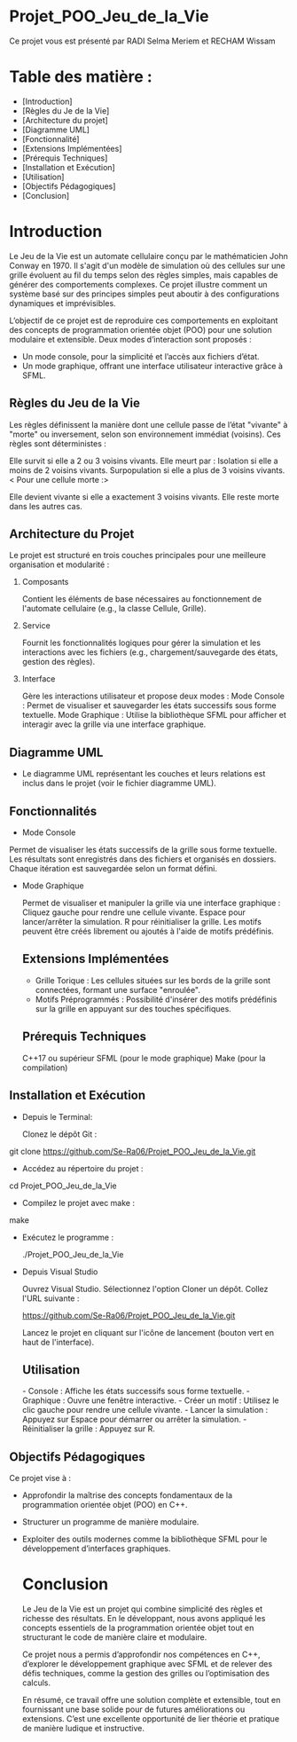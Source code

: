# Projet_POO_Jeu_de_la_Vie
Ce projet vous est présenté par RADI Selma Meriem et RECHAM Wissam

# Table des matière :
- [Introduction] 
- [Règles du Je de la Vie] 
- [Architecture du projet] 
- [Diagramme UML] 
- [Fonctionnalité] 
- [Extensions Implémentées] 
- [Prérequis Techniques] 
- [Installation et Exécution] 
- [Utilisation] 
- [Objectifs Pédagogiques] 
- [Conclusion] 

  
# Introduction
Le Jeu de la Vie est un automate cellulaire conçu par le mathématicien John Conway en 1970. Il s'agit d'un modèle de simulation où des cellules sur une grille évoluent au fil du temps selon des règles simples, mais capables de générer des comportements complexes. Ce projet illustre comment un système basé sur des principes simples peut aboutir à des configurations dynamiques et imprévisibles.

<Objectif du projet>
L’objectif de ce projet est de reproduire ces comportements en exploitant des concepts de programmation orientée objet (POO) pour une solution modulaire et extensible. Deux modes d’interaction sont proposés :

- Un mode console, pour la simplicité et l’accès aux fichiers d’état.
- Un mode graphique, offrant une interface utilisateur interactive grâce à SFML.

## Règles du Jeu de la Vie
Les règles définissent la manière dont une cellule passe de l’état "vivante" à "morte" ou inversement, selon son environnement immédiat (voisins). Ces règles sont déterministes :

   <Pour une cellule vivante :>

Elle survit si elle a 2 ou 3 voisins vivants.
Elle meurt par :
Isolation si elle a moins de 2 voisins vivants.
Surpopulation si elle a plus de 3 voisins vivants.
  < Pour une cellule morte :>

Elle devient vivante si elle a exactement 3 voisins vivants.
Elle reste morte dans les autres cas.

## Architecture du Projet


Le projet est structuré en trois couches principales pour une meilleure organisation et modularité :
1. Composants

    Contient les éléments de base nécessaires au fonctionnement de l'automate cellulaire (e.g., la classe Cellule, Grille).

2. Service

    Fournit les fonctionnalités logiques pour gérer la simulation et les interactions avec les fichiers (e.g., chargement/sauvegarde des états, gestion des règles).

3. Interface

    Gère les interactions utilisateur et propose deux modes :
        Mode Console : Permet de visualiser et sauvegarder les états successifs sous forme textuelle.
        Mode Graphique : Utilise la bibliothèque SFML pour afficher et interagir avec la grille via une interface graphique.

## Diagramme UML

- Le diagramme UML représentant les couches et leurs relations est inclus dans le projet (voir le fichier diagramme UML).
## Fonctionnalités
- Mode Console

Permet de visualiser les états successifs de la grille sous forme textuelle.
Les résultats sont enregistrés dans des fichiers et organisés en dossiers.
Chaque itération est sauvegardée selon un format défini.

- Mode Graphique

    Permet de visualiser et manipuler la grille via une interface graphique :
    Cliquez gauche pour rendre une cellule vivante.
    Espace pour lancer/arrêter la simulation.
    R pour réinitialiser la grille.
    Les motifs peuvent être créés librement ou ajoutés à l'aide de motifs prédéfinis.

  ## Extensions Implémentées

    - Grille Torique : Les cellules situées sur les bords de la grille sont connectées, formant une surface "enroulée".
    - Motifs Préprogrammés : Possibilité d'insérer des motifs prédéfinis sur la grille en appuyant sur des touches spécifiques.

  ## Prérequis Techniques

    C++17 ou supérieur
    SFML (pour le mode graphique)
    Make (pour la compilation)

## Installation et Exécution
- Depuis le Terminal:

    Clonez le dépôt Git :

git clone https://github.com/Se-Ra06/Projet_POO_Jeu_de_la_Vie.git

- Accédez au répertoire du projet :

cd Projet_POO_Jeu_de_la_Vie

- Compilez le projet avec make :

make

- Exécutez le programme :

    ./Projet_POO_Jeu_de_la_Vie

- Depuis Visual Studio

    Ouvrez Visual Studio.
    Sélectionnez l'option Cloner un dépôt.
    Collez l'URL suivante :

    https://github.com/Se-Ra06/Projet_POO_Jeu_de_la_Vie.git

    Lancez le projet en cliquant sur l'icône de lancement (bouton vert en haut de l'interface).

  ## Utilisation
    <Choix du Mode :>
        - Console : Affiche les états successifs sous forme textuelle.
        - Graphique : Ouvre une fenêtre interactive.
    <Mode Graphique :>
        - Créer un motif :
            Utilisez le clic gauche pour rendre une cellule vivante.
        - Lancer la simulation :
            Appuyez sur Espace pour démarrer ou arrêter la simulation.
      - Réinitialiser la grille :
            Appuyez sur R.

## Objectifs Pédagogiques

Ce projet vise à :

- Approfondir la maîtrise des concepts fondamentaux de la programmation orientée objet (POO) en C++.
- Structurer un programme de manière modulaire.
- Exploiter des outils modernes comme la bibliothèque SFML pour le développement d’interfaces graphiques.


  # Conclusion
  Le Jeu de la Vie est un projet qui combine simplicité des règles et richesse des résultats. En le développant, nous avons appliqué les concepts essentiels de la 
  programmation orientée objet tout en structurant le code de manière claire et modulaire.

  Ce projet nous a permis d’approfondir nos compétences en C++, d’explorer le développement graphique avec SFML et de relever des défis techniques, comme la 
  gestion des grilles ou l’optimisation des calculs.

  En résumé, ce travail offre une solution complète et extensible, tout en fournissant une base solide pour de futures améliorations ou extensions. C’est une 
  excellente opportunité de lier théorie et pratique de manière ludique et instructive.
